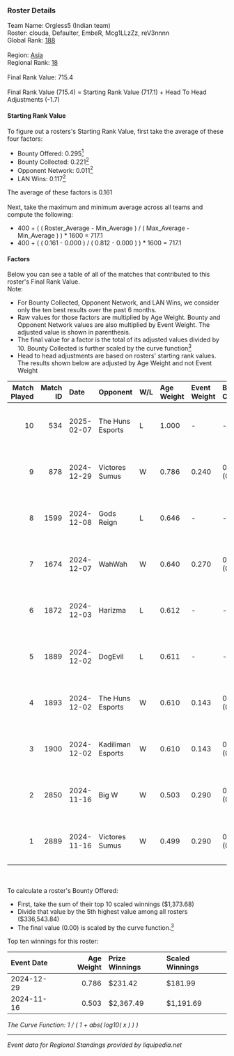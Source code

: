 ### Roster Details<br />
Team Name: Orgless5 (Indian team)<br />
Roster: clouda, Defaulter, EmbeR, Mcg1LLzZz, reV3nnnn<br />
Global Rank: [188](../../standings_global_2025_03_01.md)<br />
<br />
Region: [Asia]( ../../standings_asia_2025_03_01.md)<br />
Regional Rank: [18]( ../../standings_asia_2025_03_01.md)<br />
<br />
Final Rank Value:  715.4<br />
<br />
Final Rank Value (715.4) = Starting Rank Value (717.1) + Head To Head Adjustments (-1.7)<br />

#### Starting Rank Value<br />
To figure out a rosters's Starting Rank Value, first take the average of these four factors:<br />
- Bounty Offered: 0.295[<sup>1</sup>](#table2)
- Bounty Collected: 0.221[<sup>2</sup>](#table1)
- Opponent Network: 0.011[<sup>2</sup>](#table1)
- LAN Wins: 0.117[<sup>2</sup>](#table1)

The average of these factors is 0.161<br />
<br />
Next, take the maximum and minimum average across all teams and compute the following:<br />
- 400 + ( ( Roster_Average - Min_Average ) / ( Max_Average - Min_Average ) ) * 1600 = 717.1
- 400 + ( ( 0.161 - 0.000 ) / ( 0.812 - 0.000 ) ) * 1600 = 717.1


#### Factors<br />
Below you can see a table of all of the matches that contributed to this roster's Final Rank Value.<br />
Note:<br />

- For Bounty Collected, Opponent Network, and LAN Wins, we consider only the ten best results over the past 6 months.
- Raw values for those factors are multiplied by Age Weight. Bounty and Opponent Network values are also multiplied by Event Weight. The adjusted value is shown in parenthesis.
- The final value for a factor is the total of its adjusted values divided by 10. Bounty Collected is further scaled by the curve function[<sup>3</sup>](#curveFunction)
- Head to head adjustments are based on rosters' starting rank values. The results shown below are adjusted by Age Weight and not Event Weight
<span id="table1"></span><br />


| Match Played | Match ID | Date       | Opponent          | W/L | Age Weight | Event Weight | Bounty Collected | Opponent Network | LAN Wins  | H2H Adj. | Roster                                             |
| -: | -: | :- | :- | :- | :- | :- | :- | :- | :- | -: | :- |
|           10 |      534 | 2025-02-07 | The Huns Esports  | L   | 1.000      | -            | -                | -                | -         |   -10.40 | clouda, Defaulter, EmbeR, Mcg1LLzZz, reV3nnnn      |
|            9 |      878 | 2024-12-29 | Victores Sumus    | W   | 0.786      | 0.240        | 0.001 (0.000)    | 0.122 (0.023)    | 0 (0.000) |     7.14 | clouda, DiceDealer, EmbeR, PokemoN, reV3nnnn       |
|            8 |     1599 | 2024-12-08 | Gods Reign        | L   | 0.646      | -            | -                | -                | -         |   -11.40 | clouda, DiceDealer, EmbeR, Mcg1LLzZz, reV3nnnn     |
|            7 |     1674 | 2024-12-07 | WahWah            | W   | 0.640      | 0.270        | 0.000 (0.000)    | 0.000 (0.000)    | 0 (0.000) |     2.75 | clouda, DiceDealer, EmbeR, Mcg1LLzZz, reV3nnnn     |
|            6 |     1872 | 2024-12-03 | Harizma           | L   | 0.612      | -            | -                | -                | -         |    -9.46 | clouda, Defaulter, EmbeR, Mcg1LLzZz, reV3nnnn      |
|            5 |     1889 | 2024-12-02 | DogEvil           | L   | 0.611      | -            | -                | -                | -         |    -7.92 | clouda, Defaulter, EmbeR, Mcg1LLzZz, reV3nnnn      |
|            4 |     1893 | 2024-12-02 | The Huns Esports  | W   | 0.610      | 0.143        | 0.025 (0.002)    | 0.612 (0.053)    | 0 (0.000) |    12.87 | clouda, Defaulter, EmbeR, Mcg1LLzZz, reV3nnnn      |
|            3 |     1900 | 2024-12-02 | Kadiliman Esports | W   | 0.610      | 0.143        | 0.000 (0.000)    | 0.031 (0.003)    | 0 (0.000) |     2.55 | clouda, Defaulter, EmbeR, Mcg1LLzZz, reV3nnnn      |
|            2 |     2850 | 2024-11-16 | Big W             | W   | 0.503      | 0.290        | 0.003 (0.000)    | 0.079 (0.012)    | 1 (0.503) |     6.98 | clouda, Defaulter, DiceDealer, Mcg1LLzZz, reV3nnnn |
|            1 |     2889 | 2024-11-16 | Victores Sumus    | W   | 0.499      | 0.290        | 0.001 (0.000)    | 0.122 (0.018)    | 1 (0.499) |     5.18 | clouda, Defaulter, DiceDealer, Mcg1LLzZz, reV3nnnn |

<br />
<span id="table2"></span><br />
To calculate a roster's Bounty Offered:<br />

- First, take the sum of their top 10 scaled winnings ($1,373.68)
- Divide that value by the 5th highest value among all rosters ($336,543.84)
- The final value (0.00) is scaled by the curve function.[<sup>3</sup>](#curveFunction)

Top ten winnings for this roster:<br />

| Event Date | Age Weight | Prize Winnings | Scaled Winnings |
| :- | -: | :- | :- |
| 2024-12-29 |      0.786 | $231.42        | $181.99         |
| 2024-11-16 |      0.503 | $2,367.49      | $1,191.69       |


<span id="curveFunction"></span>_The Curve Function: 1 / ( 1 + abs( log10( x ) ) )_<br />

---
_Event data for Regional Standings provided by liquipedia.net_<br />
